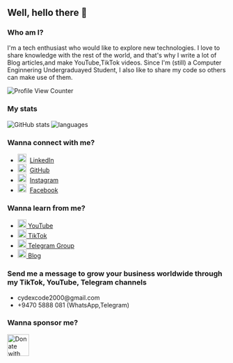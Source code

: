 ## Well, hello there 👋

### Who am I?

I'm a tech enthusiast who would like to explore new technologies.
I love to share knowledge with the rest of the world, and that's why I write a lot of Blog articles,and make YouTube,TikTok videos.
Since I'm (still) a Computer Enginnering Undergraduayed Student, I also like to share my code so others can make use of them.

![Profile View Counter](https://profile-counter.glitch.me/CydexCode/count.svg)

### My stats
<img align="center" src="https://github-readme-stats.vercel.app/api?username=CydexCode&show_icons=true&include_all_commits=true&theme=dracula" alt="GitHub stats" > 

<img align="center" src="https://github-readme-stats.vercel.app/api/top-langs/?username=CydexCode&&exclude_repo=CydexCode&layout=compact&theme=dracula" alt="languages"/>

### Wanna connect with me?
* <img src="https://praneeth.gnomezgrave.com/assets/img/icons/linkedin.png" height="20"/>&nbsp; [LinkedIn](https://www.linkedin.com/in/sachinthana-buddhika-618ab126b)
* <img src="https://praneeth.gnomezgrave.com/assets/img/icons/github.png" height="20"/>&nbsp; [GitHub](https://github.com/CydexCode)
* <img src="https://praneeth.gnomezgrave.com/assets/img/icons/instagram.png" height="20"/>&nbsp; [Instagram](https://www.instagram.com/__sachinthana__buddhika__)
* <img src="https://praneeth.gnomezgrave.com/assets/img/icons/fb.png" height="20"/>&nbsp; [Facebook](https://www.facebook.com/sachinthana.buddhika)

### Wanna learn from me?

* <a href="https://www.youtube.com/@cydexcode" target="_blank"><img src="https://www.youtube.com/favicon.ico" height="20"/> YouTube</a></br>
* <a href="https://www.tiktok.com/@cydexcode" target="_blank"><img src="https://www.tiktok.com/favicon.ico" height="20"/> TikTok</a></br>
* <a href="https://t.me/CydexCode_Academy" target="_blank"><img src="https://telegram.org/favicon.ico" height="20"/> Telegram Group</a></br>
* <a href="https://medium.com/@cydexcode" target="_blank"><img src="https://www.medium.com/favicon.ico" height="20"/> Blog </a></br>


### Send me a message to grow your business worldwide through my TikTok, YouTube, Telegram channels

* <div> cydexcode2000@gmail.com</div>
* <div> +9470 5888 081 (WhatsApp,Telegram)</div> 



### Wanna sponsor me?

<a href="https://www.paypal.me/CCs01" target="_blank">
  <img src="https://www.paypalobjects.com/webstatic/mktg/logo/pp_cc_mark_37x23.jpg" alt="Donate with PayPal" height="50px">
</a>



